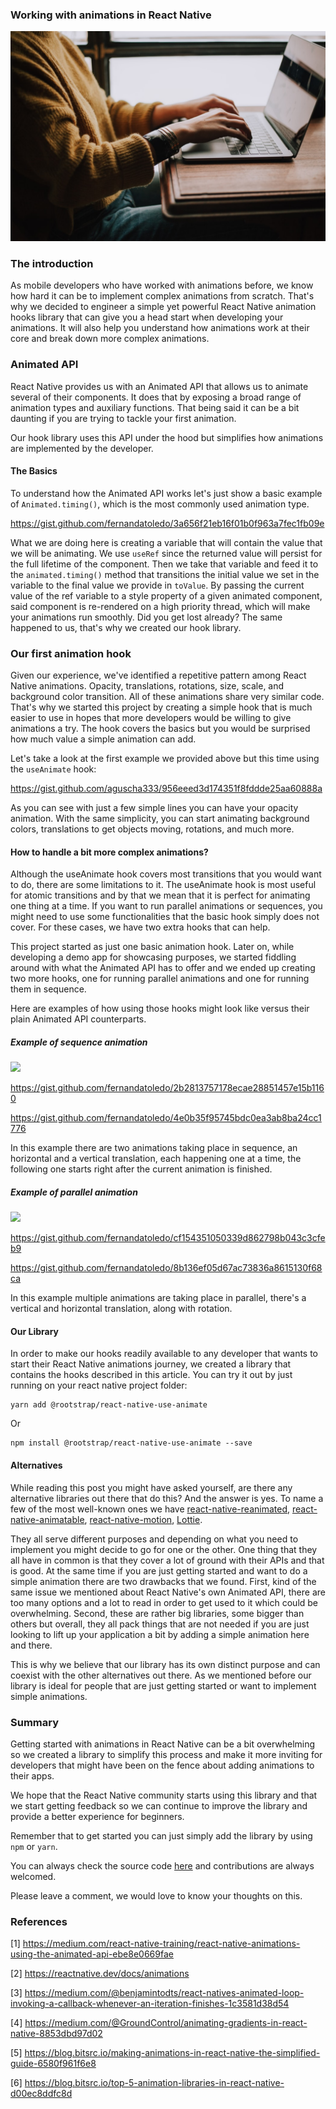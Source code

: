 ### Working with animations in React Native

![](https://github.com/rootstrap/blog/blob/fernandatoledo-RN-animations/content/images/animation.jpeg)

### The introduction

As mobile developers who have worked with animations before, we know how hard it can be to implement complex animations from scratch. That's why we decided to engineer a simple yet powerful React Native animation hooks library that can give you a head start when developing your animations. It will also help you understand how animations work at their core and break down more complex animations.

### Animated API

React Native provides us with an Animated API that allows us to animate several of their components. It does that by exposing a broad range of animation types and auxiliary functions. That being said it can be a bit daunting if you are trying to tackle your first animation. 

Our hook library uses this API under the hood but simplifies how animations are implemented by the developer.

#### The Basics

To understand how the Animated API works let's just show a basic example of `Animated.timing()`, which is the most commonly used animation type.
 
https://gist.github.com/fernandatoledo/3a656f21eb16f01b0f963a7fec1fb09e


What we are doing here is creating a variable that will contain the value that we will be animating. We use `useRef` since the returned value will persist for the full lifetime of the component.
Then we take that variable and feed it to the `animated.timing()` method that transitions the initial value we set in the variable to the final value we provide in `toValue`.
By passing the current value of the ref variable to a style property of a given animated component, said component is re-rendered on a high priority thread, which will make your animations run smoothly.
Did you get lost already? The same happened to us, that's why we created our hook library.

### Our first animation hook

Given our experience, we've identified a repetitive pattern among React Native animations. Opacity, translations, rotations, size, scale, and background color transition. All of these animations share very similar code. That's why we started this project by creating a simple hook that is much easier to use in hopes that more developers would be willing to give animations a try. The hook covers the basics but you would be surprised how much value a simple animation can add.

Let's take a look at the first example we provided above but this time using the `useAnimate` hook:

https://gist.github.com/aguscha333/956eeed3d174351f8fddde25aa60888a


As you can see with just a few simple lines you can have your opacity animation. With the same simplicity, you can start animating background colors, translations to get objects moving, rotations, and much more.

#### How to handle a bit more complex animations?

Although the useAnimate hook covers most transitions that you would want to do, there are some limitations to it. The useAnimate hook is most useful for atomic transitions and by that we mean that it is perfect for animating one thing at a time. If you want to run parallel animations or sequences, you might need to use some functionalities that the basic hook simply does not cover. For these cases, we have two extra hooks that can help.

This project started as just one basic animation hook. Later on, while developing a demo app for showcasing purposes, we started fiddling around with what the Animated API has to offer and we ended up creating two more hooks, one for running parallel animations and one for running them in sequence.

Here are examples of how using those hooks might look like versus their plain Animated API counterparts. 

##### Example of sequence animation

![](https://media.giphy.com/media/hQcYhmrFy7aXFReeR7/giphy.gif)

https://gist.github.com/fernandatoledo/2b2813757178ecae28851457e15b1160

https://gist.github.com/fernandatoledo/4e0b35f95745bdc0ea3ab8ba24cc1776


In this example there are two animations taking place in sequence, an horizontal and a vertical translation, each happening one at a time, the following one starts right after the current animation is finished.

##### Example of parallel animation

![](https://media.giphy.com/media/QTxxds3ZqTedzYYFFr/giphy.gif)

https://gist.github.com/fernandatoledo/cf154351050339d862798b043c3cfeb9

https://gist.github.com/fernandatoledo/8b136ef05d67ac73836a8615130f68ca

In this example multiple animations are taking place in parallel, there's a vertical and horizontal translation, along with rotation.

#### Our Library

In order to make our hooks readily available to any developer that wants to start their React Native animations journey, we created a library that contains the hooks described in this article. You can try it out by just running on your react native project folder:
```
yarn add @rootstrap/react-native-use-animate
```
Or
```
npm install @rootstrap/react-native-use-animate --save
```

#### Alternatives

While reading this post you might have asked yourself, are there any alternative libraries out there that do this? And the answer is yes. To name a few of the most well-known ones we have [react-native-reanimated](https://github.com/software-mansion/react-native-reanimated), [react-native-animatable](https://github.com/oblador/react-native-animatable), [react-native-motion](https://github.com/xotahal/react-native-motion), [Lottie](https://airbnb.io/lottie).

They all serve different purposes and depending on what you need to implement you might decide to go for one or the other. One thing that they all have in common is that they cover a lot of ground with their APIs and that is good. At the same time if you are just getting started and want to do a simple animation there are two drawbacks that we found. First, kind of the same issue we mentioned about React Native's own Animated API, there are too many options and a lot to read in order to get used to it which could be overwhelming. Second, these are rather big libraries, some bigger than others but overall, they all pack things that are not needed if you are just looking to lift up your application a bit by adding a simple animation here and there.

This is why we believe that our library has its own distinct purpose and can coexist with the other alternatives out there. As we mentioned before our library is ideal for people that are just getting started or want to implement simple animations.


### Summary

Getting started with animations in React Native can be a bit overwhelming so we created a library to simplify this process and make it more inviting for developers that might have been on the fence about adding animations to their apps.

We hope that the React Native community starts using this library and that we start getting feedback so we can continue to improve the library and provide a better experience for beginners.

Remember that to get started you can just simply add the library by using `npm` or `yarn`.

You can always check the source code [here](https://github.com/rootstrap/react-native-use-animate#readme) and contributions are always welcomed.

Please leave a comment, we would love to know your thoughts on this.


### References

[1] https://medium.com/react-native-training/react-native-animations-using-the-animated-api-ebe8e0669fae

[2] https://reactnative.dev/docs/animations

[3] https://medium.com/@benjamintodts/react-natives-animated-loop-invoking-a-callback-whenever-an-iteration-finishes-1c3581d38d54

[4] https://medium.com/@GroundControl/animating-gradients-in-react-native-8853dbd97d02

[5] https://blog.bitsrc.io/making-animations-in-react-native-the-simplified-guide-6580f961f6e8

[6] https://blog.bitsrc.io/top-5-animation-libraries-in-react-native-d00ec8ddfc8d

